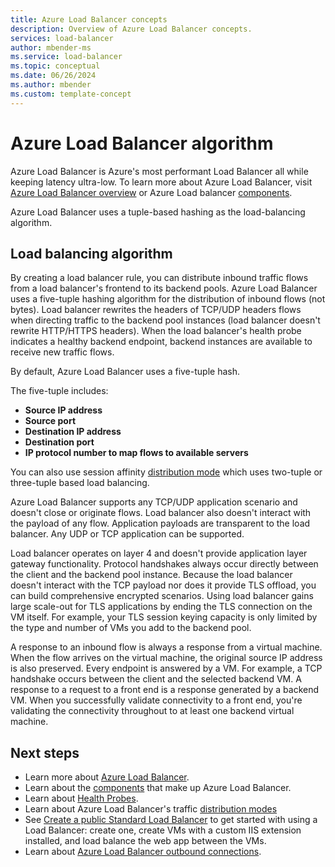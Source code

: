 ```yaml
---
title: Azure Load Balancer concepts
description: Overview of Azure Load Balancer concepts.
services: load-balancer
author: mbender-ms
ms.service: load-balancer
ms.topic: conceptual
ms.date: 06/26/2024
ms.author: mbender
ms.custom: template-concept
---
```


# Azure Load Balancer algorithm

Azure Load Balancer is Azure's most performant Load Balancer all while keeping latency ultra-low. To learn more about Azure Load Balancer, visit [Azure Load Balancer overview](load-balancer-overview.md) or Azure Load balancer [components](components.md).

Azure Load Balancer uses a tuple-based hashing as the load-balancing algorithm.

## Load balancing algorithm

By creating a load balancer rule, you can distribute inbound traffic flows from a load balancer's frontend to its backend pools. Azure Load Balancer uses a five-tuple hashing algorithm for the distribution of inbound flows (not bytes).  Load balancer rewrites the headers of TCP/UDP headers flows when directing traffic to the backend pool instances (load balancer doesn't rewrite HTTP/HTTPS headers). When the load balancer's health probe indicates a healthy backend endpoint, backend instances are available to receive new traffic flows.

By default, Azure Load Balancer uses a five-tuple hash.

The five-tuple includes:

- **Source IP address**
- **Source port**
- **Destination IP address**
- **Destination port**
- **IP protocol number to map flows to available servers**

You can also use session affinity [distribution mode](distribution-mode-concepts.md) which uses two-tuple or three-tuple based load balancing.

Azure Load Balancer supports any TCP/UDP application scenario and doesn't close or originate flows. Load balancer also doesn't interact with the payload of any flow. Application payloads are transparent to the load balancer. Any UDP or TCP application can be supported.

Load balancer operates on layer 4 and doesn't provide application layer gateway functionality. Protocol handshakes always occur directly between the client and the backend pool instance. Because the load balancer doesn't interact with the TCP payload nor does it provide TLS offload, you can build comprehensive encrypted scenarios. Using load balancer gains large scale-out for TLS applications by ending the TLS connection on the VM itself. For example, your TLS session keying capacity is only limited by the type and number of VMs you add to the backend pool.

A response to an inbound flow is always a response from a virtual machine. When the flow arrives on the virtual machine, the original source IP address is also preserved. Every endpoint is answered by a VM. For example, a TCP handshake occurs between the client and the selected backend VM. A response to a request to a front end is a response generated by a backend VM. When you successfully validate connectivity to a front end, you're validating the connectivity throughout to at least one backend virtual machine.


## Next steps

- Learn more about [Azure Load Balancer](load-balancer-overview.md).
- Learn about the [components](components.md) that make up Azure Load Balancer.
- Learn about [Health Probes](load-balancer-custom-probe-overview.md).
- Learn about Azure Load Balancer's traffic [distribution modes](distribution-mode-concepts.md)
- See [Create a public Standard Load Balancer](quickstart-load-balancer-standard-public-portal.md) to get started with using a Load Balancer: create one, create VMs with a custom IIS extension installed, and load balance the web app between the VMs.
- Learn about [Azure Load Balancer outbound connections](load-balancer-outbound-connections.md).
